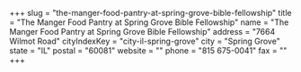 +++
slug = "the-manger-food-pantry-at-spring-grove-bible-fellowship"
title = "The Manger Food Pantry at Spring Grove Bible Fellowship"
name = "The Manger Food Pantry at Spring Grove Bible Fellowship"
address = "7664 Wilmot Road"
cityIndexKey = "city-il-spring-grove"
city = "Spring Grove"
state = "IL"
postal = "60081"
website = ""
phone = "815 675-0041"
fax = ""
+++
